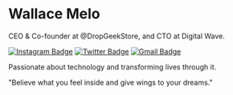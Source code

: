 # Wallace Melo

CEO & Co-founder at @DropGeekStore, and CTO at Digital Wave.


[![Instagram Badge](https://img.shields.io/badge/-@wallacegmelo-fed56c?style=flat-square&labelColor=fed56c&logo=instagram&logoColor=white&link=https://instagram.com/wallacegmelo)](https://instagram.com/wallacegmelo) 
[![Twitter Badge](https://img.shields.io/badge/-@wallacegmelo-fed56c?style=flat-square&labelColor=fed56c&logo=twitter&logoColor=white&link=https://twitter.com/wallacegmelo)](https://twitter.com/wallacegmelo) 
[![Gmail Badge](https://img.shields.io/badge/-wallace.melo777@gmail.com-fed56c?style=flat-square&logo=Gmail&logoColor=white&link=mailto:wallace.melo777@gmail.com)](mailto:wallace.melo777@gmail.com)


Passionate about technology and transforming lives through it.

"Believe what you feel inside and give wings to your
dreams."
